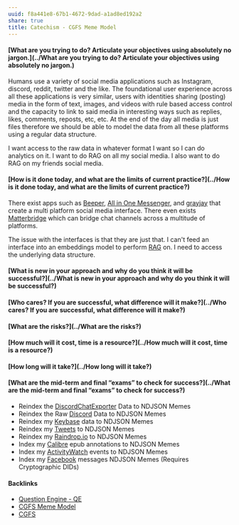 ```yaml
---
uuid: f8a441e8-67b1-4672-9dad-a1ad8ed192a2
share: true
title: Catechism - CGFS Meme Model
---
```

#### [What are you trying to do? Articulate your objectives using absolutely no jargon.](../What are you trying to do? Articulate your objectives using absolutely no jargon.)

Humans use a variety of social media applications such as Instagram, discord, reddit, twitter and the like. The foundational user experience across all these applications is very similar, users with identities sharing (posting) media in the form of text, images, and videos with rule based access control and the capacity to link to said media in interesting ways such as replies, likes, comments, reposts, etc, etc. At the end of the day all media is just files therefore we should be able to model the data from all these platforms using a regular data structure.

I want access to the raw data in whatever format I want so I can do analytics on it. I want to do RAG on all my social media. I also want to do RAG on my friends social media. 

#### [How is it done today, and what are the limits of current practice?](../How is it done today, and what are the limits of current practice?)

There exist apps such as  [Beeper](../a54ec889-fd2f-422f-9b7d-36831ea8a12a), [All in One Messenger](../24a808ad-e494-464d-948f-efa92f2310f9), and [grayjay](../ba5f29da-91cd-4cd0-a415-4bd7ba8ac606) that create a multi platform social media interface. There even exists [Matterbridge](../1a1a3029-430e-40dc-bfb3-bae8e825cd9c) which can bridge chat channels across a multitude of platforms.

The issue with the interfaces is that they are just that. I can't feed an interface into an embeddings model to perform [RAG](../f70025cb-0c68-48c1-8176-4c3eb26bbf20) on. I need to access the underlying data structure.


#### [What is new in your approach and why do you think it will be successful?](../What is new in your approach and why do you think it will be successful?)


#### [Who cares? If you are successful, what difference will it make?](../Who cares? If you are successful, what difference will it make?)


#### [What are the risks?](../What are the risks?)



#### [How much will it cost, time is a resource?](../How much will it cost, time is a resource?)


#### [How long will it take?](../How long will it take?)


#### [What are the mid-term and final “exams” to check for success?](../What are the mid-term and final “exams” to check for success?)

* Reindex the [DiscordChatExporter](../96e29692-2bcb-48eb-90fd-3cd8fdd986c3) Data to NDJSON Memes
* Reindex the Raw [Discord](../434d4a81-f2cc-4a50-b75c-0c66af4c15b2) Data to NDJSON Memes
* Reindex my [Keybase](../d327da7e-0881-4517-8a8f-c20190efeaa4) data to NDJSON Memes
* Reindex my [Tweets](../Tweets) to NDJSON Memes
* Reindex my [Raindrop.io](../10a39cee-adc7-43fc-bd29-28256e1a6144) to NDJSON Memes
* Index my [Calibre](../e326e3c9-4fe3-48e2-bcd9-d0bc5f0a337e) epub annotations to NDJSON Memes
* Index my [ActivityWatch](../c01a2d70-0b4b-4ba3-9149-928494bb231b) events to NDJSON Memes
* Index my [Facebook](../ffaff3fb-3237-40f8-abba-0b87ed05c16b) messages NDJSON Memes (Requires Cryptographic DIDs)

#### Backlinks

* [Question Engine - QE](/cc5cc49d-f554-4f29-b31a-b8789688e6a3)
* [CGFS Meme Model](/88bdf6a2-d788-4352-bb46-373a72542d71)
* [CGFS](/6ca740f7-9928-4997-9cc1-2cc6db297117)